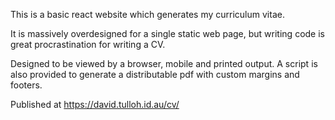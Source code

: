 This is a basic react website which generates my curriculum vitae.

It is massively overdesigned for a single static web page, but writing code is great procrastination for writing a CV.

Designed to be viewed by a browser, mobile and printed output. A script is also provided to generate a distributable pdf with custom margins and footers.

Published at https://david.tulloh.id.au/cv/

